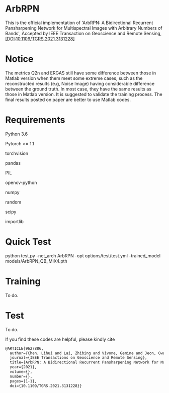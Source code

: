 # ArbRPN
This is the official implementation of 'ArbRPN: A Bidirectional Recurrent Pansharpening Network for Multispectral Images with Arbitrary Numbers of Bands', Accepted by IEEE Transaction on Geoscience and Remote Sensing, [[DOI:10.1109/TGRS.2021.3131228]](https://ieeexplore.ieee.org/document/9627886)
# Notice
The metrics Q2n and ERGAS still have some difference between those in Matlab version when them meet some extreme cases, such as the reconstructed results (e.g, Noise Image) having considerable difference between the ground truth. In most case, they have the same results as those in Matlab version. It is suggested to validate the training process. The final results posted on paper are better to use Matlab codes.

# Requirements
Python 3.6

Pytorch >= 1.1

torchvision

pandas

PIL

opencv-python

numpy

random

scipy

importlib

# Quick Test
python test.py -net_arch ArbRPN -opt options/test/test.yml -trained_model models/ArbRPN_QB_MIX4.pth

# Training
To do.

# Test
To do.


If you find these codes are helpful, please kindly cite

```latex
@ARTICLE{9627886,
  author={Chen, Lihui and Lai, Zhibing and Vivone, Gemine and Jeon, Gwanggil and Chanussot, Jocelyn and Yang, Xiaomin},
  journal={IEEE Transactions on Geoscience and Remote Sensing}, 
  title={ArbRPN: A Bidirectional Recurrent Pansharpening Network for Multispectral Images with Arbitrary Numbers of Bands}, 
  year={2021},
  volume={},
  number={},
  pages={1-1},
  doi={10.1109/TGRS.2021.3131228}}
```





